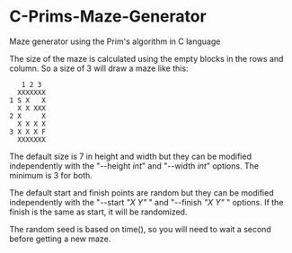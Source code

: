 # C-Prims-Maze-Generator
Maze generator using the Prim's algorithm in C language

The size of the maze is calculated using the empty blocks in the rows and column.
So a size of 3 will draw a maze like this:
```
   1 2 3
  XXXXXXX
1 S X   X
  X X XXX
2 X     X
  X X X X
3 X X X F
  XXXXXXX
```

The default size is 7 in height and width but they can be modified independently with the "--height *int*" and "--width *int*" options.
The minimum is 3 for both.

The default start and finish points are random but they can be modified
independently with the "--start *"X Y"* " and "--finish *"X Y"* " options.
If the finish is the same as start, it will be randomized.

The random seed is based on time(), so you will need to wait a second before getting a new maze.
